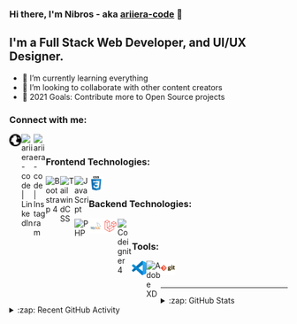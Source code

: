 ### Hi there, I'm Nibros - aka [ariiera-code][website] 👋

## I'm a Full Stack Web Developer, and UI/UX Designer.

- 🌱 I’m currently learning everything
- 👯 I’m looking to collaborate with other content creators
- 🥅 2021 Goals: Contribute more to Open Source projects

### Connect with me:

[<img align="left" alt="ariiera-code.com" width="22px" src="https://raw.githubusercontent.com/iconic/open-iconic/master/svg/globe.svg" />][website]
[<img align="left" alt="ariiera-code | LinkedIn" width="22px" src="https://cdn.jsdelivr.net/npm/simple-icons@v3/icons/linkedin.svg" />][linkedin]
[<img align="left" alt="ariiera-code | Instagram" width="22px" src="https://cdn.jsdelivr.net/npm/simple-icons@v3/icons/instagram.svg" />][instagram]

<br />

### Frontend Technologies:

<img align="left" alt="Bootstrap 4" width="26px" src="https://raw.githubusercontent.com/jmnote/z-icons/master/svg/bootstrap.svg" />
<img align="left" alt="TailwindCSS" width="26px" src="https://tailwindcss.com/_next/static/media/tailwindcss-mark.cb8046c163f77190406dfbf4dec89848.svg" />
<img align="left" alt="JavaScript" width="26px" src="https://raw.githubusercontent.com/jmnote/z-icons/master/svg/javascript.svg" />
<img align="left" alt="CSS3" width="26px" src="https://raw.githubusercontent.com/github/explore/80688e429a7d4ef2fca1e82350fe8e3517d3494d/topics/css/css.png" />

<br />

### Backend Technologies:

<img align="left" alt="PHP" width="26px" src="https://raw.githubusercontent.com/jmnote/z-icons/master/svg/php.svg" />
<img align="left" alt="MySQL" width="26px" src="https://raw.githubusercontent.com/github/explore/80688e429a7d4ef2fca1e82350fe8e3517d3494d/topics/mysql/mysql.png" />
<img align="left" alt="Laravel" width="26px" src="https://raw.githubusercontent.com/github/explore/56a826d05cf762b2b50ecbe7d492a839b04f3fbf/topics/laravel/laravel.png" />
<img align="left" alt="Codeigniter 4" width="26px" src="https://www.codeigniter.com/assets/images/codeigniter4logo.png" />

<br />

### Tools:

<img align="left" alt="Visual Studio Code" width="26px" src="https://raw.githubusercontent.com/github/explore/80688e429a7d4ef2fca1e82350fe8e3517d3494d/topics/visual-studio-code/visual-studio-code.png" />
<img align="left" alt="Adobe XD" width="26px" src="https://upload.wikimedia.org/wikipedia/commons/c/c2/Adobe_XD_CC_icon.svg" />
<img align="left" alt="Git" width="26px" src="https://raw.githubusercontent.com/github/explore/80688e429a7d4ef2fca1e82350fe8e3517d3494d/topics/git/git.png" />

<br />
<br />

---

<details>
  <summary>:zap: GitHub Stats</summary>

  [![Anurag's GitHub stats](https://github-readme-stats.vercel.app/api?username=ariiera-code&theme=tokyonight&hide=stars,issues&count_private=true$include_all_commits=true)](https://github.com/anuraghazra/github-readme-stats)

  [![Top Langs](https://github-readme-stats.vercel.app/api/top-langs/?username=ariiera-code&layout=compact&theme=tokyonight)](https://github.com/anuraghazra/github-readme-stats)

</details>

<details>

  <summary>:zap: Recent GitHub Activity</summary>

  <!--START_SECTION:activity-->
1. 🎉 Merged PR [#5](https://github.com/ariiera-code/jwd-nilai/pull/5) in [ariiera-code/jwd-nilai](https://github.com/ariiera-code/jwd-nilai)
2. 🎉 Merged PR [#1](https://github.com/ariiera-code/laboratorium-app/pull/1) in [ariiera-code/laboratorium-app](https://github.com/ariiera-code/laboratorium-app)
  <!--END_SECTION:activity-->

</details>

<!-- 
### Pinned Repositories
  [![Readme Card](https://github-readme-stats.vercel.app/api/pin/?username=ariiera-code&repo=laboratorium-app&theme=tokyonight)](https://github.com/anuraghazra/github-readme-stats)
  [![Readme Card](https://github-readme-stats.vercel.app/api/pin/?username=ariiera-code&repo=shoppingskuyyy&theme=tokyonight)](https://github.com/anuraghazra/github-readme-stats)
  [![Readme Card](https://github-readme-stats.vercel.app/api/pin/?username=ariiera-code&repo=sewa-buku&theme=tokyonight)](https://github.com/anuraghazra/github-readme-stats)
  [![Readme Card](https://github-readme-stats.vercel.app/api/pin/?username=ariiera-code&repo=ariiera-code.github.io&theme=tokyonight)](https://github.com/anuraghazra/github-readme-stats) -->

[website]: https://ariiera-code.github.io/
[instagram]: https://instagram.com/ariiera
[linkedin]: https://www.linkedin.com/in/ariiera/